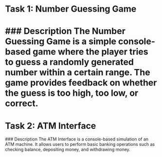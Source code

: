 <h1>Task 1: Number Guessing Game<h1/>
### Description
The Number Guessing Game is a simple console-based game where the player tries to guess a randomly generated number within a certain range.
The game provides feedback on whether the guess is too high, too low, or correct.

<h1>Task 2: ATM Interface</h1>
### Description
The ATM Interface is a console-based simulation of an ATM machine. 
It allows users to perform basic banking operations such as checking balance, depositing money, and withdrawing money.

